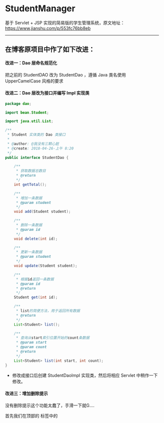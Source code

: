 # StudentManager

基于 Servlet + JSP 实现的简易版的学生管理系统，原文地址：https://www.jianshu.com/p/553fc76bb8eb

---

## 在博客原项目中作了如下改进：

#### 改进一：Dao 层命名规范化

把之前的 StudentDAO 改为 StudentDao ，遵循 Java 类名使用 UpperCamelCase 风格的要求

#### 改进二：Dao 层改为接口并编写 Impl 实现类

```java
package dao;

import bean.Student;

import java.util.List;

/**
 * Student 实体类的 Dao 类接口
 *
 * @author: @我没有三颗心脏
 * @create: 2018-04-26-上午 8:20
 */
public interface StudentDao {

	/**
	 * 获取数据总数目
	 * @return
	 */
	int getTotal();

	/**
	 * 增加一条数据
	 * @param student
	 */
	void add(Student student);

	/**
	 * 删除一条数据
	 * @param id
	 */
	void delete(int id);

	/**
	 * 更新一条数据
	 * @param student
	 */
	void update(Student student);

	/**
	 * 根据id返回一条数据
	 * @param id
	 * @return
	 */
	Student get(int id);

	/**
	 * list的简便方法，用于返回所有数据
	 * @return
	 */
	List<Student> list();

	/**
	 * 查询从start索引位置开始的count条数据
	 * @param start
	 * @param count
	 * @return
	 */
	List<Student> list(int start, int count);
}
```

- 修改成接口后创建 StudentDaoImpl 实现类，然后将相应 Servlet 中稍作一下修改。

#### 改进三：增加删除提示

没有删除提示这个功能太蠢了，手滑一下就G....

首先我们在顶部的 <head> 标签中的 <script> 中增加一段代码

```javascript
function del() {
    var msg = "您真的确定要删除吗？\n\n请确认！";
    if (confirm(msg) == true) {
        return true;
    } else {
        return false;
    }
}
```

然后在删除 a 标签页中增加 onclick 属性：

```
onclick="javascript:return del();"
....就像下面这样....
td><a href="/deleteStudent?id=${s.id}" onclick="javascript:return del();"><span
        class="glyphicon glyphicon-trash"></span> </a></td>
```

#### 改进四：编辑页面自动勾选上性别

在当前的项目中，如果点击编辑按钮进入到编辑页面后，性别这个选项是空选的状态，这就很low：

![](https://github.com/wmyskxz/StudentManager/edit_noCheck.png)

这个也很简单，在 editStudent 页面增加一些判断就好了：

![](https://github.com/wmyskxz/StudentManager/edit_if.png)

用 `<c:if>` 标签来判断 sex 的值，然后根据对应的属性增加 checked 属性，这样就可以自动勾选上所对应的属性：

![](https://github.com/wmyskxz/StudentManager/edit_check.png)

#### 改进五：空值判断

我们允许设置为 null 的值仅仅为出生日期，其他的值均不允许出现空值，所以我们需要加入空值判断：

```
function checkEmpty(id, name) {
    var value = $("#" + id).val();
    if (value.length == 0) {
        alert(name + "不能为空");
        $("#" + id).focus();
        return false;
    }
    return true;
}
```

然后再为 form 创建一个 id 属性值为 “addForm” 并添加进判断空值的方法：

![](https://github.com/wmyskxz/StudentManager/checkEmpty1.png)

- **注意：** 这里需要写在 $(function(){}) 里面，等待文档加载完毕才能生效。
- 这里并没有为 sex 属性判断空值，我们采用一个简单的**为 sex 添加一个默认勾选项**来省略空值的判断。

同样的，我们也在编辑页面，采用同样的方法进行空值判断：

![](https://github.com/wmyskxz/StudentManager/checkEmpty2.png)

- 当进入编辑页面的时候已经有默认的勾选项了，所以 sex 值仍然不需要判空
